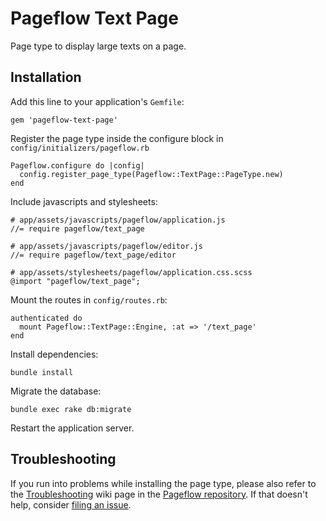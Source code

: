 # Pageflow Text Page

Page type to display large texts on a page.

## Installation

Add this line to your application's `Gemfile`:

    gem 'pageflow-text-page'

Register the page type inside the configure block in `config/initializers/pageflow.rb`

    Pageflow.configure do |config|
      config.register_page_type(Pageflow::TextPage::PageType.new)
    end

Include javascripts and stylesheets:

    # app/assets/javascripts/pageflow/application.js
    //= require pageflow/text_page

    # app/assets/javascripts/pageflow/editor.js
    //= require pageflow/text_page/editor

    # app/assets/stylesheets/pageflow/application.css.scss
    @import "pageflow/text_page";

Mount the routes in `config/routes.rb`:

    authenticated do
      mount Pageflow::TextPage::Engine, :at => '/text_page'
    end

Install dependencies:

    bundle install

Migrate the database:

    bundle exec rake db:migrate

Restart the application server.

## Troubleshooting

If you run into problems while installing the page type, please also refer to the
[Troubleshooting](https://github.com/codevise/pageflow/wiki/Troubleshooting) wiki 
page in the [Pageflow  repository](https://github.com/codevise/pageflow). If that 
doesn't help, consider 
[filing an issue](https://github.com/codevise/pageflow-text-page/issues).
